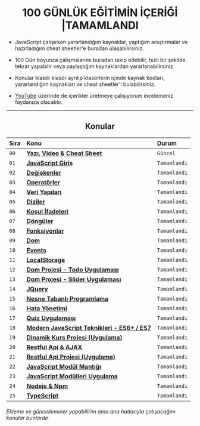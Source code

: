 <h1 align="center">100 GÜNLÜK EĞİTİMİN İÇERİĞİ |TAMAMLANDI </h1>

- JavaScript çalışırken yararlandığım kaynaklar, yaptığım araştırmalar ve hazırladığım cheat sheetler'e buradan ulaşabilirsiniz.

- 100 Gün boyunca çalışmalarımı buradan takip edebilir, hızlı bir şekilde tekrar yapabilir veya paylaştığım kaynaklardan yararlanabilirsiniz.

- Konular klasör klasör ayrılıp klasörlerin içinde kaynak kodları, yararlandığım kaynakları ve cheat sheetler'i bulabilirsiniz.

- <a href="https://www.youtube.com/c/OzanTekin">YouTube</a> üzerinde de içerikler üretmeye çalışıyorum incelemeniz faydanıza olacaktır.

<hr/>

<h2 align="center">Konular </h2>

| Sıra | Konu                                                                                                                                    | Durum        |
| :--- | :-------------------------------------------------------------------------------------------------------------------------------------- | :----------- |
| `00` | **[Yazı, Video & Cheat Sheet](https://github.com/ozantekin/100DaysOfJS/tree/main/00-Yaz%C4%B1VideoCheatSheet)**                         | `Güncel`     |
| `01` | **[JavaScript Giriş](https://github.com/ozantekin/100DaysOfJS/tree/main/01-JavaScriptGiris)**                                           | `Tamamlandı` |
| `02` | **[Değişkenler](https://github.com/ozantekin/100DaysOfJS/tree/main/02-Degiskenler)**                                                    | `Tamamlandı` |
| `03` | **[Operatörler](https://github.com/ozantekin/100DaysOfJS/tree/main/03-Operatorler)**                                                    | `Tamamlandı` |
| `04` | **[Veri Yapıları](https://github.com/ozantekin/100DaysOfJS/tree/main/04-VeriYapilari)**                                                 | `Tamamlandı` |
| `05` | **[Diziler](https://github.com/ozantekin/100DaysOfJS/tree/main/05-Diziler)**                                                            | `Tamamlandı` |
| `06` | **[Koşul İfadeleri](https://github.com/ozantekin/100DaysOfJS/tree/main/06-KosulIfadeleri)**                                             | `Tamamlandı` |
| `07` | **[Döngüler](https://github.com/ozantekin/100DaysOfJS/tree/main/07-Donguler)**                                                          | `Tamamlandı` |
| `08` | **[Fonksiyonlar](https://github.com/ozantekin/100DaysOfJS/tree/main/08-Fonksiyonlar)**                                                  | `Tamamlandı` |
| `09` | **[Dom ](https://github.com/ozantekin/100DaysOfJS/tree/main/09-Dom)**                                                                   | `Tamamlandı` |
| `10` | **[Events](https://github.com/ozantekin/100DaysOfJS/tree/main/10-Events)**                                                              | `Tamamlandı` |
| `11` | **[LocalStorage](https://github.com/ozantekin/100DaysOfJS/tree/main/11-LocalStorage)**                                                  | `Tamamlandı` |
| `12` | **[Dom Projesi - Todo Uygulaması](https://github.com/ozantekin/100DaysOfJS/tree/main/12-DomProjesi-ToDoUygulamasi)**                    | `Tamamlandı` |
| `13` | **[Dom Projesi - Slider Uygulaması](https://github.com/ozantekin/100DaysOfJS/tree/main/13-DomProjesiSliderUygulamasi)**                 | `Tamamlandı` |
| `14` | **[JQuery](https://github.com/ozantekin/100DaysOfJS/tree/main/14-JQuery)**                                                              | `Tamamlandı` |
| `15` | **[Nesne Tabanlı Programlama](https://github.com/ozantekin/100DaysOfJS/tree/main/15-NesneTabanliProgramlama)**                          | `Tamamlandı` |
| `16` | **[Hata Yönetimi](https://github.com/ozantekin/100DaysOfJS/tree/main/16-HataYonetimi)**                                                 | `Tamamlandı` |
| `17` | **[Quiz Uygulaması](https://github.com/ozantekin/100DaysOfJS/tree/main/17-QuizUygulamasi)**                                             | `Tamamlandı` |
| `18` | **[Modern JavaScript Teknikleri - ES6+ / ES7](https://github.com/ozantekin/100DaysOfJS/tree/main/18-ModernJavaScriptTeknikleriES6ES7)** | `Tamamlandı` |
| `19` | **[Dinamik Kurs Projesi (Uygulama)](https://github.com/ozantekin/100DaysOfJS/tree/main/19-DinamikKursProjesi)**                         | `Tamamlandı` |
| `20` | **[Restful Api & AJAX](https://github.com/ozantekin/100DaysOfJS/tree/main/20-RestfulApiAJAX)**                                          | `Tamamlandı` |
| `21` | **[Restful Api Projesi (Uygulama)](https://github.com/ozantekin/100DaysOfJS/tree/main/21-RestfulApiProje)**                             | `Tamamlandı` |
| `22` | **[JavaScript Modül Mantığı](https://github.com/ozantekin/100DaysOfJS/tree/main/22-JavaScriptModulMant%C4%B1g%C4%B1)**                  | `Tamamlandı` |
| `23` | **[JavaScript Modülleri Uygulama](https://github.com/ozantekin/100DaysOfJS/tree/main/23-JavaScriptModulUygulama)**                      | `Tamamlandı` |
| `24` | **[Nodejs & Npm](https://github.com/ozantekin/100DaysOfJS/tree/main/24-NodejsNpm)**                                                     | `Tamamlandı` |
| `25` | **[TypeScript](https://github.com/ozantekin/100DaysOfJS/tree/main/25-TypeScript)**                                                      | `Tamamlandı` |

###### Ekleme ve güncellemeler yapabilirim ama ana hatlarıyla çalışacağım konular bunlardır
